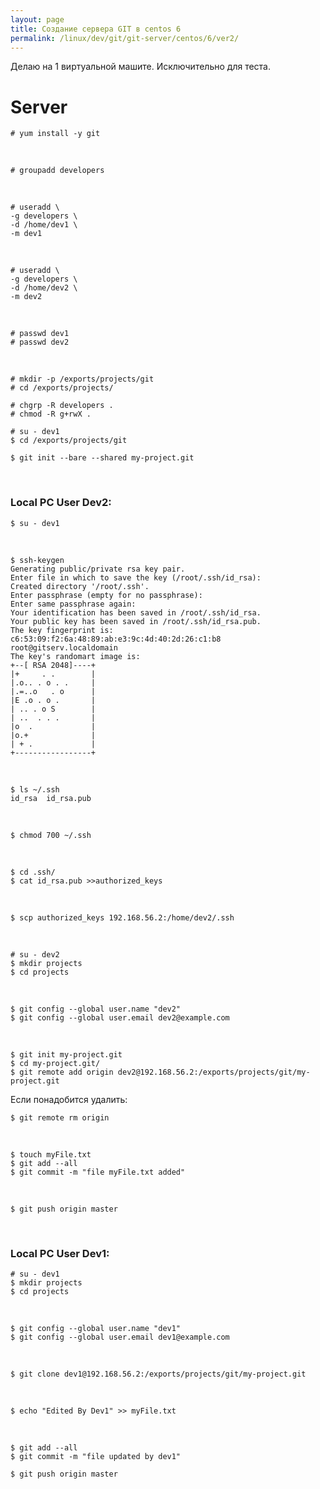 ```yaml
---
layout: page
title: Создание сервера GIT в centos 6
permalink: /linux/dev/git/git-server/centos/6/ver2/
---
```


Делаю на 1 виртуальной машите. Исключительно для теста.


# Server

    # yum install -y git

<br/>

    # groupadd developers

<br/>

    # useradd \
    -g developers \
    -d /home/dev1 \
    -m dev1

<br/>

    # useradd \
    -g developers \
    -d /home/dev2 \
    -m dev2

<br/>

    # passwd dev1
    # passwd dev2

<br/>

    # mkdir -p /exports/projects/git
    # cd /exports/projects/

    # chgrp -R developers .
    # chmod -R g+rwX .

    # su - dev1
    $ cd /exports/projects/git

    $ git init --bare --shared my-project.git



<br/>


### Local PC User Dev2:


    $ su - dev1

<br/>

    $ ssh-keygen
    Generating public/private rsa key pair.
    Enter file in which to save the key (/root/.ssh/id_rsa):
    Created directory '/root/.ssh'.
    Enter passphrase (empty for no passphrase):
    Enter same passphrase again:
    Your identification has been saved in /root/.ssh/id_rsa.
    Your public key has been saved in /root/.ssh/id_rsa.pub.
    The key fingerprint is:
    c6:53:09:f2:6a:48:89:ab:e3:9c:4d:40:2d:26:c1:b8 root@gitserv.localdomain
    The key's randomart image is:
    +--[ RSA 2048]----+
    |+     . .        |
    |.o.. . o . .     |
    |.=..o   . o      |
    |E .o . o .       |
    | .. . o S        |
    | ..  . . .       |
    |o  .             |
    |o.+              |
    | + .             |
    +-----------------+

<br/>

    $ ls ~/.ssh
    id_rsa  id_rsa.pub

<br/>

    $ chmod 700 ~/.ssh

<br/>

    $ cd .ssh/
    $ cat id_rsa.pub >>authorized_keys

<br/>

    $ scp authorized_keys 192.168.56.2:/home/dev2/.ssh

<br/>

    # su - dev2
    $ mkdir projects
    $ cd projects

<br/>

    $ git config --global user.name "dev2"
    $ git config --global user.email dev2@example.com

<br/>

    $ git init my-project.git
    $ cd my-project.git/
    $ git remote add origin dev2@192.168.56.2:/exports/projects/git/my-project.git

Если понадобится удалить:

    $ git remote rm origin

<br/>

    $ touch myFile.txt
    $ git add --all
    $ git commit -m "file myFile.txt added"

<br/>

    $ git push origin master

<br/>

### Local PC User Dev1:

    # su - dev1
    $ mkdir projects
    $ cd projects

<br/>

    $ git config --global user.name "dev1"
    $ git config --global user.email dev1@example.com

<br/>

    $ git clone dev1@192.168.56.2:/exports/projects/git/my-project.git

<br/>

    $ echo "Edited By Dev1" >> myFile.txt

<br/>

    $ git add --all
    $ git commit -m "file updated by dev1"

    $ git push origin master
